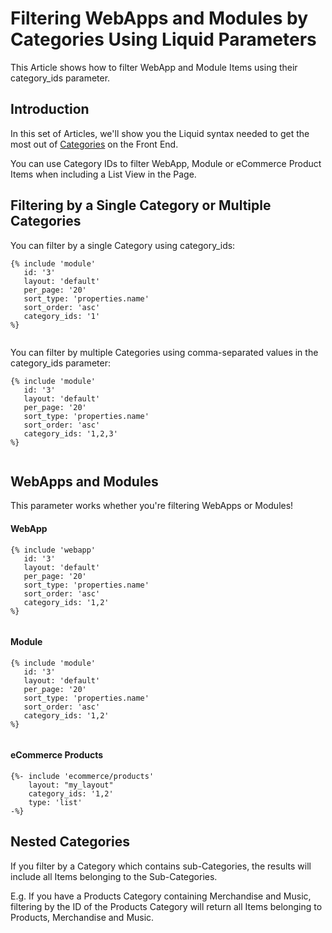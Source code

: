 # Filtering WebApps and Modules by Categories Using Liquid Parameters

This Article shows how to filter WebApp and Module Items using their category\_ids parameter.

## Introduction

In this set of Articles, we'll show you the Liquid syntax needed to get the most out of [Categories](../quickstart-categories.md) on the Front End.

You can use Category IDs to filter WebApp, Module or eCommerce Product Items when including a List View in the Page.

## Filtering by a Single Category or Multiple Categories

You can filter by a single Category using category\_ids:

```liquid
{% include 'module'
   id: '3'
   layout: 'default'
   per_page: '20'
   sort_type: 'properties.name'
   sort_order: 'asc'
   category_ids: '1' 
%}


```

You can filter by multiple Categories using comma-separated values in the category\_ids parameter:

```liquid
{% include 'module'
   id: '3'
   layout: 'default'
   per_page: '20'
   sort_type: 'properties.name'
   sort_order: 'asc'
   category_ids: '1,2,3' 
%}


```

## WebApps and Modules

This parameter works whether you're filtering WebApps or Modules!

#### WebApp

```liquid
{% include 'webapp'
   id: '3'
   layout: 'default'
   per_page: '20'
   sort_type: 'properties.name'
   sort_order: 'asc'
   category_ids: '1,2' 
%}


```

#### Module

```liquid
{% include 'module'
   id: '3'
   layout: 'default'
   per_page: '20'
   sort_type: 'properties.name'
   sort_order: 'asc'
   category_ids: '1,2'
%}


```

#### eCommerce Products

```liquid
{%- include 'ecommerce/products'
    layout: "my_layout"
    category_ids: '1,2'
    type: 'list'
-%}
```

## Nested Categories

If you filter by a Category which contains sub-Categories, the results will include all Items belonging to the Sub-Categories.

E.g. If you have a Products Category containing Merchandise and Music, filtering by the ID of the Products Category will return all Items belonging to Products, Merchandise and Music.
